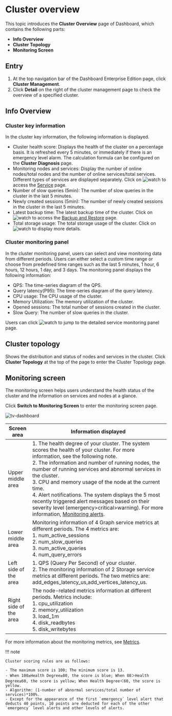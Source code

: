 # Cluster overview

This topic introduces the **Cluster Overview** page of Dashboard, which contains the following parts:

- **Info Overview**
- **Cluster Topology**
- **Monitoring Screen**

## Entry

1. At the top navigation bar of the Dashboard Enterprise Edition page, click **Cluster Management**.
2. Click **Detail** on the right of the cluster management page to check the overview of a specified cluster.

## Info Overview

### Cluster key information

In the cluster key information, the following information is displayed.

- Cluster health score: Displays the health of the cluster on a percentage basis. It is refreshed every 5 minutes, or immediately if there is an emergency level alarm. The calculation formula can be configured on the **Cluster Diagnosis** page.
- Monitoring nodes and services: Display the number of online nodes/total nodes and the number of online services/total services. Different types of services are displayed separately. Click on ![watch](https://docs-cdn.nebula-graph.com.cn/figures/watch.png) to access the [Service](./operator/service.md) page.
- Number of slow queries (5min): The number of slow queries in the cluster in the last 5 minutes.
- Newly created sessions (5min): The number of newly created sessions in the cluster in the last 5 minutes.
- Latest backup time: The latest backup time of the cluster. Click on ![watch](https://docs-cdn.nebula-graph.com.cn/figures/watch.png) to access the [Backup and Restore](./operator/backup-and-restore.md) page.
- Total storage usage: The total storage usage of the cluster. Click on ![watch](https://docs-cdn.nebula-graph.com.cn/figures/watch.png) to display more details.

### Cluster monitoring panel

In the cluster monitoring panel, users can select and view monitoring data from different periods. Users can either select a custom time range or choose from predefined time ranges such as the last 5 minutes, 1 hour, 6 hours, 12 hours, 1 day, and 3 days. The monitoring panel displays the following information:

- QPS: The time-series diagram of the QPS.
- Query latency(P95): The time-series diagram of the query latency.
- CPU usage: The CPU usage of the cluster.
- Memory Utilization: The memory utilization of the cluster.
- Opened sessions: The total number of sessions created in the cluster.
- Slow Query: The number of slow queries in the cluster.

Users can click ![watch](https://docs-cdn.nebula-graph.com.cn/figures/watch.png) to jump to the detailed service monitoring panel page.

## Cluster topology

Shows the distribution and status of nodes and services in the cluster. Click **Cluster Topology** at the top of the page to enter the Cluster Topology page.

## Monitoring screen

The monitoring screen helps users understand the health status of the cluster and the information on services and nodes at a glance.

Click **Switch to Monitoring Screen** to enter the monitoring screen page.

![tv-dashboard](https://docs-cdn.nebula-graph.com.cn/figures/screen_2022-04-13_en.png)

| Screen area         | Information displayed                                                     |
| ------------ | ------------------------------------------------------------ |
| Upper middle area | 1. The health degree of your cluster. The system scores the health of your cluster. For more information, see the following note. <br>2. The information and number of running nodes, the number of running services and abnormal services in the cluster. <br/>3. CPU and memory usage of the node at the current time.<br/>4. Alert notifications. The system displays the 5 most recently triggered alert messages based on their severity level (emergency>critical>warning). For more information, [Monitoring alerts](../4.cluster-operator/9.notification.md). |
| Lower middle area | Monitoring information of 4 Graph service metrics at different periods. The 4 metrics are: <br/>1. num_active_sessions<br/>2. num_slow_queries<br/>3. num_active_queries<br/>4. num_query_errors |
| Left side of the area     | 1. QPS (Query Per Second) of your cluster.<br/>2. The monitoring information of 2 Storage service metrics at different periods. The two metrics are: add_edges_latency_us,add_vertices_latency_us. |
| Right side of the area     | The node-related metrics information at different periods. Metrics include: <br/>1. cpu_utilization<br/>2. memory_utilization<br/>3. load_1m<br/>4. disk_readbytes<br/>5. disk_writebytes |

For more information about the monitoring metrics, see [Metrics](../7.monitor-parameter.md).

!!! note

    Cluster scoring rules are as follows:

    - The maximum score is 100; The minimum score is 13.
    - When 100≥Health Degree≥80, the score is blue; When 80＞Health Degree≥60, the score is yellow; When Health Degree＜60, the score is yellow.
    - Algorithm: (1-number of abnormal services/total number of services)*100%.
    - Except for the appearance of the first `emergency` level alert that deducts 40 points, 10 points are deducted for each of the other `emergency` level alerts and other levels of alerts.